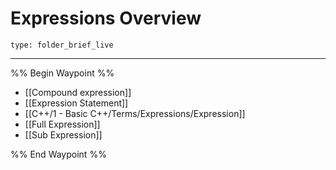 # Expressions Overview
 
```ccard
type: folder_brief_live
```
 
---

%% Begin Waypoint %%
- [[Compound expression]]
- [[Expression Statement]]
- [[C++/1 - Basic C++/Terms/Expressions/Expression]]
- [[Full Expression]]
- [[Sub Expression]]

%% End Waypoint %%